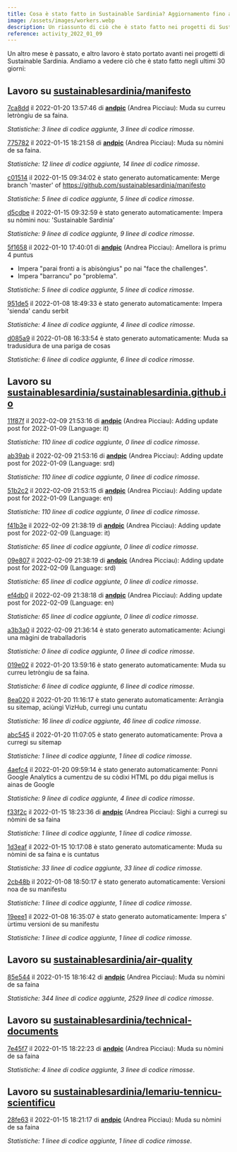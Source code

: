 ```yaml
---
title: Cosa è stato fatto in Sustainable Sardinia? Aggiornamento fino all 9 Gennaio 2022
image: /assets/images/workers.webp
description: Un riassunto di ciò che è stato fatto nei progetti di Sustainable Sardinia nello scorso mese.
reference: activity_2022_01_09
---
```


Un altro mese è passato, e altro lavoro è stato portato avanti nei progetti di Sustainable Sardinia. Andiamo a vedere ciò che è stato fatto negli ultimi 30 giorni:

## Lavoro su [sustainablesardinia/manifesto](https://github.com/sustainablesardinia/manifesto)

[7ca8dd](https://github.com/sustainablesardinia/manifesto/commit/7ca8ddbb3de18bfa65e0fd856bbc4cb96a0e2c27) il 2022-01-20 13:57:46 di **[andpic](https://github.com/andpic)** (Andrea Picciau): Muda su curreu letròngiu de sa faina.

_Statistiche: 3 linee di codice aggiunte, 3 linee di codice rimosse_.

[775782](https://github.com/sustainablesardinia/manifesto/commit/775782e6b7243979e6f60c1a641a3769b6e33805) il 2022-01-15 18:21:58 di **[andpic](https://github.com/andpic)** (Andrea Picciau): Muda su nòmini de sa faina.

_Statistiche: 12 linee di codice aggiunte, 14 linee di codice rimosse_.

[c01514](https://github.com/sustainablesardinia/manifesto/commit/c01514537916eeb8eea8158cac99fd82808a86d0) il 2022-01-15 09:34:02 è stato generato automaticamente: Merge branch 'master' of https://github.com/sustainablesardinia/manifesto

_Statistiche: 5 linee di codice aggiunte, 5 linee di codice rimosse_.

[d5cdbe](https://github.com/sustainablesardinia/manifesto/commit/d5cdbe6a9eaecab8223c41baa9ada7bb6e2bd3e2) il 2022-01-15 09:32:59 è stato generato automaticamente: Impera su nòmini nou: 'Sustainable Sardinia'

_Statistiche: 9 linee di codice aggiunte, 9 linee di codice rimosse_.

[5f1658](https://github.com/sustainablesardinia/manifesto/commit/5f1658a5d04e39fb169db9b9c8749e3fd3e02e7c) il 2022-01-10 17:40:01 di **[andpic](https://github.com/andpic)** (Andrea Picciau): Amellora is primu 4 puntus

* Impera "parai fronti a is abisòngius" po nai "face the challenges".
* Impera "barrancu" po "problema".

_Statistiche: 5 linee di codice aggiunte, 5 linee di codice rimosse_.

[951de5](https://github.com/sustainablesardinia/manifesto/commit/951de5aef3d31e9f1bf7f89075c2e0724e185ed5) il 2022-01-08 18:49:33 è stato generato automaticamente: Impera 'sienda' candu serbit

_Statistiche: 4 linee di codice aggiunte, 4 linee di codice rimosse_.

[d085a9](https://github.com/sustainablesardinia/manifesto/commit/d085a96546571dd2671fcb3dd4f850ea2a9deebe) il 2022-01-08 16:33:54 è stato generato automaticamente: Muda sa tradusidura de una pariga de cosas

_Statistiche: 6 linee di codice aggiunte, 6 linee di codice rimosse_.

## Lavoro su [sustainablesardinia/sustainablesardinia.github.io](https://github.com/sustainablesardinia/sustainablesardinia.github.io)

[11f87f](https://github.com/sustainablesardinia/sustainablesardinia.github.io/commit/11f87fce28e434698bf43984491ed357283fbf4d) il 2022-02-09 21:53:16 di **[andpic](https://github.com/andpic)** (Andrea Picciau): Adding update post for 2022-01-09 (Language: it)

_Statistiche: 110 linee di codice aggiunte, 0 linee di codice rimosse_.

[ab39ab](https://github.com/sustainablesardinia/sustainablesardinia.github.io/commit/ab39abe8275fd27450c827c01c87177c0c0cb728) il 2022-02-09 21:53:16 di **[andpic](https://github.com/andpic)** (Andrea Picciau): Adding update post for 2022-01-09 (Language: srd)

_Statistiche: 110 linee di codice aggiunte, 0 linee di codice rimosse_.

[51b2c2](https://github.com/sustainablesardinia/sustainablesardinia.github.io/commit/51b2c29459b32b86a659df9fb2af646742c43347) il 2022-02-09 21:53:15 di **[andpic](https://github.com/andpic)** (Andrea Picciau): Adding update post for 2022-01-09 (Language: en)

_Statistiche: 110 linee di codice aggiunte, 0 linee di codice rimosse_.

[f41b3e](https://github.com/sustainablesardinia/sustainablesardinia.github.io/commit/f41b3ed707e9c90a0d705e9a6853f5aba58a0d42) il 2022-02-09 21:38:19 di **[andpic](https://github.com/andpic)** (Andrea Picciau): Adding update post for 2022-02-09 (Language: it)

_Statistiche: 65 linee di codice aggiunte, 0 linee di codice rimosse_.

[09e807](https://github.com/sustainablesardinia/sustainablesardinia.github.io/commit/09e807b5858a222ac866130c020130a19ae8bf43) il 2022-02-09 21:38:19 di **[andpic](https://github.com/andpic)** (Andrea Picciau): Adding update post for 2022-02-09 (Language: srd)

_Statistiche: 65 linee di codice aggiunte, 0 linee di codice rimosse_.

[ef4db0](https://github.com/sustainablesardinia/sustainablesardinia.github.io/commit/ef4db07a0637ce4d01124a8ba33008331853275f) il 2022-02-09 21:38:18 di **[andpic](https://github.com/andpic)** (Andrea Picciau): Adding update post for 2022-02-09 (Language: en)

_Statistiche: 65 linee di codice aggiunte, 0 linee di codice rimosse_.

[a3b3a0](https://github.com/sustainablesardinia/sustainablesardinia.github.io/commit/a3b3a0aa165dc8ba825b92dccfcd1d680dd8442e) il 2022-02-09 21:36:14 è stato generato automaticamente: Aciungi una màgini de traballadoris

_Statistiche: 0 linee di codice aggiunte, 0 linee di codice rimosse_.

[019e02](https://github.com/sustainablesardinia/sustainablesardinia.github.io/commit/019e02918a810c6f0077128e9bbbd1c9c80b691c) il 2022-01-20 13:59:16 è stato generato automaticamente: Muda su curreu letròngiu de sa faina.

_Statistiche: 6 linee di codice aggiunte, 6 linee di codice rimosse_.

[8ea020](https://github.com/sustainablesardinia/sustainablesardinia.github.io/commit/8ea020ef15ab3b6789549710ba8ce6fcaa18a345) il 2022-01-20 11:16:17 è stato generato automaticamente: Arràngia su sitemap, aciùngi VizHub, curregi unu cuntatu

_Statistiche: 16 linee di codice aggiunte, 46 linee di codice rimosse_.

[abc545](https://github.com/sustainablesardinia/sustainablesardinia.github.io/commit/abc545e3aad31909024465936398cf9be4a9bb37) il 2022-01-20 11:07:05 è stato generato automaticamente: Prova a curregi su sitemap

_Statistiche: 1 linee di codice aggiunte, 1 linee di codice rimosse_.

[4aefc4](https://github.com/sustainablesardinia/sustainablesardinia.github.io/commit/4aefc4d1226b46d584b4c0235a23ee42727c6024) il 2022-01-20 09:59:14 è stato generato automaticamente: Ponni Google Analytics a cumentzu de su còdixi HTML po ddu pigai mellus is ainas de Google

_Statistiche: 9 linee di codice aggiunte, 4 linee di codice rimosse_.

[f33f2c](https://github.com/sustainablesardinia/sustainablesardinia.github.io/commit/f33f2c5b706c917843d6b7ac8de12408311b736c) il 2022-01-15 18:23:36 di **[andpic](https://github.com/andpic)** (Andrea Picciau): Sighi a curregi su nòmini de sa faina

_Statistiche: 1 linee di codice aggiunte, 1 linee di codice rimosse_.

[1d3eaf](https://github.com/sustainablesardinia/sustainablesardinia.github.io/commit/1d3eaf5ef3bf05b459337df292ba8647d59a8a8d) il 2022-01-15 10:17:08 è stato generato automaticamente: Muda su nòmini de sa faina e is cuntatus

_Statistiche: 33 linee di codice aggiunte, 33 linee di codice rimosse_.

[2cb48b](https://github.com/sustainablesardinia/sustainablesardinia.github.io/commit/2cb48bf35f51f5f60d484cfedf63ee76e75e312e) il 2022-01-08 18:50:17 è stato generato automaticamente: Versioni noa de su manifestu

_Statistiche: 1 linee di codice aggiunte, 1 linee di codice rimosse_.

[19eee1](https://github.com/sustainablesardinia/sustainablesardinia.github.io/commit/19eee1ad9d460c318f2489f619037f68a61a4862) il 2022-01-08 16:35:07 è stato generato automaticamente: Impera s' ùrtimu versioni de su manifestu

_Statistiche: 1 linee di codice aggiunte, 1 linee di codice rimosse_.

## Lavoro su [sustainablesardinia/air-quality](https://github.com/sustainablesardinia/air-quality)

[85e544](https://github.com/sustainablesardinia/air-quality/commit/85e54404404ee3f35c9a6d6145077eecb4e3b4cf) il 2022-01-15 18:16:42 di **[andpic](https://github.com/andpic)** (Andrea Picciau): Muda su nòmini de sa faina

_Statistiche: 344 linee di codice aggiunte, 2529 linee di codice rimosse_.

## Lavoro su [sustainablesardinia/technical-documents](https://github.com/sustainablesardinia/technical-documents)

[7e45f7](https://github.com/sustainablesardinia/technical-documents/commit/7e45f72c6c5c30111fb267a9a0436681c96bdc44) il 2022-01-15 18:22:23 di **[andpic](https://github.com/andpic)** (Andrea Picciau): Muda su nòmini de sa faina

_Statistiche: 4 linee di codice aggiunte, 3 linee di codice rimosse_.

## Lavoro su [sustainablesardinia/lemariu-tennicu-scientificu](https://github.com/sustainablesardinia/lemariu-tennicu-scientificu)

[28fe63](https://github.com/sustainablesardinia/lemariu-tennicu-scientificu/commit/28fe6317b26fd4aa5c275c7fa30926de59b09f57) il 2022-01-15 18:21:17 di **[andpic](https://github.com/andpic)** (Andrea Picciau): Muda su nòmini de sa faina

_Statistiche: 1 linee di codice aggiunte, 1 linee di codice rimosse_.